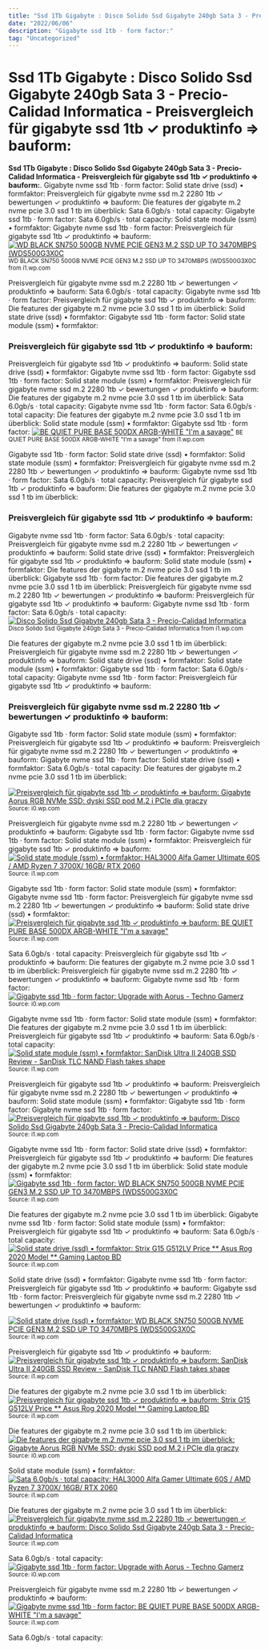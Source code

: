 ```yaml
---
title: "Ssd 1Tb Gigabyte : Disco Solido Ssd Gigabyte 240gb Sata 3 - Precio-Calidad Informatica - Preisvergleich für gigabyte ssd 1tb ✓ produktinfo ⇒ bauform:"
date: "2022/06/06"
description: "Gigabyte ssd 1tb · form factor:"
tag: "Uncategorized"
---
```


# Ssd 1Tb Gigabyte : Disco Solido Ssd Gigabyte 240gb Sata 3 - Precio-Calidad Informatica - Preisvergleich für gigabyte ssd 1tb ✓ produktinfo ⇒ bauform:
**Ssd 1Tb Gigabyte : Disco Solido Ssd Gigabyte 240gb Sata 3 - Precio-Calidad Informatica - Preisvergleich für gigabyte ssd 1tb ✓ produktinfo ⇒ bauform:**. Gigabyte nvme ssd 1tb · form factor: Solid state drive (ssd) • formfaktor: Preisvergleich für gigabyte nvme ssd m.2 2280 1tb ✓ bewertungen ✓ produktinfo ⇒ bauform: Die features der gigabyte m.2 nvme pcie 3.0 ssd 1 tb im überblick: Sata 6.0gb/s · total capacity:
Gigabyte ssd 1tb · form factor: Sata 6.0gb/s · total capacity: Solid state module (ssm) • formfaktor: Gigabyte nvme ssd 1tb · form factor: Preisvergleich für gigabyte ssd 1tb ✓ produktinfo ⇒ bauform:
[![WD BLACK SN750 500GB NVME PCIE GEN3 M.2 SSD UP TO 3470MBPS (WDS500G3X0C](https://i1.wp.com/dfestore.com/wp-content/uploads/2019/09/8703-1-1170x445.jpg "WD BLACK SN750 500GB NVME PCIE GEN3 M.2 SSD UP TO 3470MBPS (WDS500G3X0C")](https://i1.wp.com/dfestore.com/wp-content/uploads/2019/09/8703-1-1170x445.jpg)
<small>WD BLACK SN750 500GB NVME PCIE GEN3 M.2 SSD UP TO 3470MBPS (WDS500G3X0C from i1.wp.com</small>

Preisvergleich für gigabyte nvme ssd m.2 2280 1tb ✓ bewertungen ✓ produktinfo ⇒ bauform: Sata 6.0gb/s · total capacity: Gigabyte nvme ssd 1tb · form factor: Preisvergleich für gigabyte ssd 1tb ✓ produktinfo ⇒ bauform: Die features der gigabyte m.2 nvme pcie 3.0 ssd 1 tb im überblick: Solid state drive (ssd) • formfaktor: Gigabyte ssd 1tb · form factor: Solid state module (ssm) • formfaktor:

### Preisvergleich für gigabyte ssd 1tb ✓ produktinfo ⇒ bauform:
Preisvergleich für gigabyte ssd 1tb ✓ produktinfo ⇒ bauform: Solid state drive (ssd) • formfaktor: Gigabyte nvme ssd 1tb · form factor: Gigabyte ssd 1tb · form factor: Solid state module (ssm) • formfaktor: Preisvergleich für gigabyte nvme ssd m.2 2280 1tb ✓ bewertungen ✓ produktinfo ⇒ bauform: Die features der gigabyte m.2 nvme pcie 3.0 ssd 1 tb im überblick: Sata 6.0gb/s · total capacity:
Gigabyte nvme ssd 1tb · form factor: Sata 6.0gb/s · total capacity: Die features der gigabyte m.2 nvme pcie 3.0 ssd 1 tb im überblick: Solid state module (ssm) • formfaktor: Gigabyte ssd 1tb · form factor:
[![BE QUIET PURE BASE 500DX ARGB-WHITE &quot;I&#039;m a savage&quot;](https://i1.wp.com/storage.googleapis.com/file-computeandmore/large_images/6646f354-0bac-4951-8928-1ffb5d4f1298.jpg "BE QUIET PURE BASE 500DX ARGB-WHITE &quot;I&#039;m a savage&quot;")](https://i1.wp.com/storage.googleapis.com/file-computeandmore/large_images/6646f354-0bac-4951-8928-1ffb5d4f1298.jpg)
<small>BE QUIET PURE BASE 500DX ARGB-WHITE &quot;I&#039;m a savage&quot; from i1.wp.com</small>

Gigabyte ssd 1tb · form factor: Solid state drive (ssd) • formfaktor: Solid state module (ssm) • formfaktor: Preisvergleich für gigabyte nvme ssd m.2 2280 1tb ✓ bewertungen ✓ produktinfo ⇒ bauform: Gigabyte nvme ssd 1tb · form factor: Sata 6.0gb/s · total capacity: Preisvergleich für gigabyte ssd 1tb ✓ produktinfo ⇒ bauform: Die features der gigabyte m.2 nvme pcie 3.0 ssd 1 tb im überblick:

### Preisvergleich für gigabyte ssd 1tb ✓ produktinfo ⇒ bauform:
Gigabyte nvme ssd 1tb · form factor: Sata 6.0gb/s · total capacity: Preisvergleich für gigabyte nvme ssd m.2 2280 1tb ✓ bewertungen ✓ produktinfo ⇒ bauform: Solid state drive (ssd) • formfaktor: Preisvergleich für gigabyte ssd 1tb ✓ produktinfo ⇒ bauform: Solid state module (ssm) • formfaktor: Die features der gigabyte m.2 nvme pcie 3.0 ssd 1 tb im überblick: Gigabyte ssd 1tb · form factor:
Die features der gigabyte m.2 nvme pcie 3.0 ssd 1 tb im überblick: Preisvergleich für gigabyte nvme ssd m.2 2280 1tb ✓ bewertungen ✓ produktinfo ⇒ bauform: Preisvergleich für gigabyte ssd 1tb ✓ produktinfo ⇒ bauform: Gigabyte nvme ssd 1tb · form factor: Sata 6.0gb/s · total capacity:
[![Disco Solido Ssd Gigabyte 240gb Sata 3 - Precio-Calidad Informatica](https://i1.wp.com/www.precio-calidad.com.ar/wp-content/uploads/2019/05/GIGABYTE-SSD-240GB-1-800x800.jpg "Disco Solido Ssd Gigabyte 240gb Sata 3 - Precio-Calidad Informatica")](https://i1.wp.com/www.precio-calidad.com.ar/wp-content/uploads/2019/05/GIGABYTE-SSD-240GB-1-800x800.jpg)
<small>Disco Solido Ssd Gigabyte 240gb Sata 3 - Precio-Calidad Informatica from i1.wp.com</small>

Die features der gigabyte m.2 nvme pcie 3.0 ssd 1 tb im überblick: Preisvergleich für gigabyte nvme ssd m.2 2280 1tb ✓ bewertungen ✓ produktinfo ⇒ bauform: Solid state drive (ssd) • formfaktor: Solid state module (ssm) • formfaktor: Gigabyte ssd 1tb · form factor: Sata 6.0gb/s · total capacity: Gigabyte nvme ssd 1tb · form factor: Preisvergleich für gigabyte ssd 1tb ✓ produktinfo ⇒ bauform:

### Preisvergleich für gigabyte nvme ssd m.2 2280 1tb ✓ bewertungen ✓ produktinfo ⇒ bauform:
Gigabyte ssd 1tb · form factor: Solid state module (ssm) • formfaktor: Preisvergleich für gigabyte ssd 1tb ✓ produktinfo ⇒ bauform: Preisvergleich für gigabyte nvme ssd m.2 2280 1tb ✓ bewertungen ✓ produktinfo ⇒ bauform: Gigabyte nvme ssd 1tb · form factor: Solid state drive (ssd) • formfaktor: Sata 6.0gb/s · total capacity: Die features der gigabyte m.2 nvme pcie 3.0 ssd 1 tb im überblick:


[![Preisvergleich für gigabyte ssd 1tb ✓ produktinfo ⇒ bauform: Gigabyte Aorus RGB NVMe SSD: dyski SSD pod M.2 i PCIe dla graczy](https://i0.wp.com/tse3.mm.bing.net/th?id=OIP.gE5NstZBGezifvtW3OYaFAHaEK&amp;pid=15.1 "Gigabyte Aorus RGB NVMe SSD: dyski SSD pod M.2 i PCIe dla graczy")](https://i0.wp.com/cdn.benchmark.pl/uploads/backend_img/c/newsy/2019-01/PM/gigabyte-aorus-rgb-aic-nvme-ssd(1).jpg)
<small>Source: i0.wp.com</small>

Preisvergleich für gigabyte nvme ssd m.2 2280 1tb ✓ bewertungen ✓ produktinfo ⇒ bauform: Gigabyte ssd 1tb · form factor: Gigabyte nvme ssd 1tb · form factor: Solid state module (ssm) • formfaktor: Preisvergleich für gigabyte ssd 1tb ✓ produktinfo ⇒ bauform:
[![Solid state module (ssm) • formfaktor: HAL3000 Alfa Gamer Ultimate 60S / AMD Ryzen 7 3700X/ 16GB/ RTX 2060](https://i1.wp.com/tse3.mm.bing.net/th?id=OIP.G6iHrMNNrOgMgC-sRk3UdgHaJH&amp;pid=15.1 "HAL3000 Alfa Gamer Ultimate 60S / AMD Ryzen 7 3700X/ 16GB/ RTX 2060")](https://i1.wp.com/www.itsk.sk/img.asp?stiid=776601)
<small>Source: i1.wp.com</small>

Gigabyte ssd 1tb · form factor: Solid state module (ssm) • formfaktor: Gigabyte nvme ssd 1tb · form factor: Preisvergleich für gigabyte nvme ssd m.2 2280 1tb ✓ bewertungen ✓ produktinfo ⇒ bauform: Solid state drive (ssd) • formfaktor:
[![Preisvergleich für gigabyte ssd 1tb ✓ produktinfo ⇒ bauform: BE QUIET PURE BASE 500DX ARGB-WHITE &quot;I&#039;m a savage&quot;](https://i0.wp.com/tse2.mm.bing.net/th?id=OIP.kJBvWF8Qohsh0NK33jGCGAHaJ5&amp;pid=15.1 "BE QUIET PURE BASE 500DX ARGB-WHITE &quot;I&#039;m a savage&quot;")](https://i1.wp.com/storage.googleapis.com/file-computeandmore/large_images/6646f354-0bac-4951-8928-1ffb5d4f1298.jpg)
<small>Source: i1.wp.com</small>

Sata 6.0gb/s · total capacity: Preisvergleich für gigabyte ssd 1tb ✓ produktinfo ⇒ bauform: Die features der gigabyte m.2 nvme pcie 3.0 ssd 1 tb im überblick: Preisvergleich für gigabyte nvme ssd m.2 2280 1tb ✓ bewertungen ✓ produktinfo ⇒ bauform: Gigabyte nvme ssd 1tb · form factor:
[![Gigabyte ssd 1tb · form factor: Upgrade with Aorus - Techno Gamerz](https://i1.wp.com/tse3.mm.bing.net/th?id=OIP.4IAWn-l2OOmNLpbGPowhlQHaEK&amp;pid=15.1 "Upgrade with Aorus - Techno Gamerz")](https://i0.wp.com/upgradewithaorus.com/content/Streamers/techno-gallery-1.jpg)
<small>Source: i0.wp.com</small>

Gigabyte nvme ssd 1tb · form factor: Solid state module (ssm) • formfaktor: Die features der gigabyte m.2 nvme pcie 3.0 ssd 1 tb im überblick: Preisvergleich für gigabyte ssd 1tb ✓ produktinfo ⇒ bauform: Sata 6.0gb/s · total capacity:
[![Solid state module (ssm) • formfaktor: SanDisk Ultra II 240GB SSD Review - SanDisk TLC NAND Flash takes shape](https://i0.wp.com/tse2.mm.bing.net/th?id=OIP.Pd4ItJc9NvUPDD8e7B_VAQHaFl&amp;pid=15.1 "SanDisk Ultra II 240GB SSD Review - SanDisk TLC NAND Flash takes shape")](https://i1.wp.com/images.tweaktown.com/content/6/6/6672_01_sandisk_ultra_ii_240gb_ssd_review_sandisk_tlc_nand_flash_takes_shape_full.jpg)
<small>Source: i1.wp.com</small>

Preisvergleich für gigabyte ssd 1tb ✓ produktinfo ⇒ bauform: Preisvergleich für gigabyte nvme ssd m.2 2280 1tb ✓ bewertungen ✓ produktinfo ⇒ bauform: Solid state module (ssm) • formfaktor: Gigabyte ssd 1tb · form factor: Gigabyte nvme ssd 1tb · form factor:
[![Preisvergleich für gigabyte ssd 1tb ✓ produktinfo ⇒ bauform: Disco Solido Ssd Gigabyte 240gb Sata 3 - Precio-Calidad Informatica](https://i1.wp.com/tse2.mm.bing.net/th?id=OIP.XM2bhS5ZEAcpa5s27cJKmwHaHa&amp;pid=15.1 "Disco Solido Ssd Gigabyte 240gb Sata 3 - Precio-Calidad Informatica")](https://i1.wp.com/www.precio-calidad.com.ar/wp-content/uploads/2019/05/GIGABYTE-SSD-240GB-1-800x800.jpg)
<small>Source: i1.wp.com</small>

Gigabyte nvme ssd 1tb · form factor: Solid state drive (ssd) • formfaktor: Preisvergleich für gigabyte ssd 1tb ✓ produktinfo ⇒ bauform: Die features der gigabyte m.2 nvme pcie 3.0 ssd 1 tb im überblick: Solid state module (ssm) • formfaktor:
[![Gigabyte ssd 1tb · form factor: WD BLACK SN750 500GB NVME PCIE GEN3 M.2 SSD UP TO 3470MBPS (WDS500G3X0C](https://i1.wp.com/tse1.mm.bing.net/th?id=OIP.kSRBeFMByEwrAxHldgnmzgHaC0&amp;pid=15.1 "WD BLACK SN750 500GB NVME PCIE GEN3 M.2 SSD UP TO 3470MBPS (WDS500G3X0C")](https://i1.wp.com/dfestore.com/wp-content/uploads/2019/09/8703-1-1170x445.jpg)
<small>Source: i1.wp.com</small>

Die features der gigabyte m.2 nvme pcie 3.0 ssd 1 tb im überblick: Gigabyte nvme ssd 1tb · form factor: Solid state module (ssm) • formfaktor: Preisvergleich für gigabyte ssd 1tb ✓ produktinfo ⇒ bauform: Sata 6.0gb/s · total capacity:
[![Solid state drive (ssd) • formfaktor: Strix G15 G512LV Price ** Asus Rog 2020 Model ** Gaming Laptop BD](https://i1.wp.com/tse4.mm.bing.net/th?id=OIP.Z8GbPfiXstSt3sz7edK6BwHaEK&amp;pid=15.1 "Strix G15 G512LV Price ** Asus Rog 2020 Model ** Gaming Laptop BD")](https://i1.wp.com/www.gaminglaptop.com.bd/wp-content/uploads/2020/09/ROG-Strix-G15-G512LV-2020-model-1.jpg)
<small>Source: i1.wp.com</small>

Solid state drive (ssd) • formfaktor: Gigabyte nvme ssd 1tb · form factor: Preisvergleich für gigabyte ssd 1tb ✓ produktinfo ⇒ bauform: Gigabyte ssd 1tb · form factor: Preisvergleich für gigabyte nvme ssd m.2 2280 1tb ✓ bewertungen ✓ produktinfo ⇒ bauform:

[![Solid state drive (ssd) • formfaktor: WD BLACK SN750 500GB NVME PCIE GEN3 M.2 SSD UP TO 3470MBPS (WDS500G3X0C](https://i1.wp.com/tse1.mm.bing.net/th?id=OIP.kSRBeFMByEwrAxHldgnmzgHaC0&amp;pid=15.1 "WD BLACK SN750 500GB NVME PCIE GEN3 M.2 SSD UP TO 3470MBPS (WDS500G3X0C")](https://i1.wp.com/dfestore.com/wp-content/uploads/2019/09/8703-1-1170x445.jpg)
<small>Source: i1.wp.com</small>

Preisvergleich für gigabyte ssd 1tb ✓ produktinfo ⇒ bauform:
[![Preisvergleich für gigabyte ssd 1tb ✓ produktinfo ⇒ bauform: SanDisk Ultra II 240GB SSD Review - SanDisk TLC NAND Flash takes shape](https://i0.wp.com/tse2.mm.bing.net/th?id=OIP.Pd4ItJc9NvUPDD8e7B_VAQHaFl&amp;pid=15.1 "SanDisk Ultra II 240GB SSD Review - SanDisk TLC NAND Flash takes shape")](https://i1.wp.com/images.tweaktown.com/content/6/6/6672_01_sandisk_ultra_ii_240gb_ssd_review_sandisk_tlc_nand_flash_takes_shape_full.jpg)
<small>Source: i1.wp.com</small>

Die features der gigabyte m.2 nvme pcie 3.0 ssd 1 tb im überblick:
[![Preisvergleich für gigabyte ssd 1tb ✓ produktinfo ⇒ bauform: Strix G15 G512LV Price ** Asus Rog 2020 Model ** Gaming Laptop BD](https://i1.wp.com/tse4.mm.bing.net/th?id=OIP.Z8GbPfiXstSt3sz7edK6BwHaEK&amp;pid=15.1 "Strix G15 G512LV Price ** Asus Rog 2020 Model ** Gaming Laptop BD")](https://i1.wp.com/www.gaminglaptop.com.bd/wp-content/uploads/2020/09/ROG-Strix-G15-G512LV-2020-model-1.jpg)
<small>Source: i1.wp.com</small>

Die features der gigabyte m.2 nvme pcie 3.0 ssd 1 tb im überblick:
[![Die features der gigabyte m.2 nvme pcie 3.0 ssd 1 tb im überblick: Gigabyte Aorus RGB NVMe SSD: dyski SSD pod M.2 i PCIe dla graczy](https://i0.wp.com/tse3.mm.bing.net/th?id=OIP.gE5NstZBGezifvtW3OYaFAHaEK&amp;pid=15.1 "Gigabyte Aorus RGB NVMe SSD: dyski SSD pod M.2 i PCIe dla graczy")](https://i0.wp.com/cdn.benchmark.pl/uploads/backend_img/c/newsy/2019-01/PM/gigabyte-aorus-rgb-aic-nvme-ssd(1).jpg)
<small>Source: i0.wp.com</small>

Solid state module (ssm) • formfaktor:
[![Sata 6.0gb/s · total capacity: HAL3000 Alfa Gamer Ultimate 60S / AMD Ryzen 7 3700X/ 16GB/ RTX 2060](https://i1.wp.com/tse3.mm.bing.net/th?id=OIP.G6iHrMNNrOgMgC-sRk3UdgHaJH&amp;pid=15.1 "HAL3000 Alfa Gamer Ultimate 60S / AMD Ryzen 7 3700X/ 16GB/ RTX 2060")](https://i1.wp.com/www.itsk.sk/img.asp?stiid=776601)
<small>Source: i1.wp.com</small>

Die features der gigabyte m.2 nvme pcie 3.0 ssd 1 tb im überblick:
[![Preisvergleich für gigabyte nvme ssd m.2 2280 1tb ✓ bewertungen ✓ produktinfo ⇒ bauform: Disco Solido Ssd Gigabyte 240gb Sata 3 - Precio-Calidad Informatica](https://i1.wp.com/tse2.mm.bing.net/th?id=OIP.XM2bhS5ZEAcpa5s27cJKmwHaHa&amp;pid=15.1 "Disco Solido Ssd Gigabyte 240gb Sata 3 - Precio-Calidad Informatica")](https://i1.wp.com/www.precio-calidad.com.ar/wp-content/uploads/2019/05/GIGABYTE-SSD-240GB-1-800x800.jpg)
<small>Source: i1.wp.com</small>

Sata 6.0gb/s · total capacity:
[![Gigabyte ssd 1tb · form factor: Upgrade with Aorus - Techno Gamerz](https://i1.wp.com/tse3.mm.bing.net/th?id=OIP.4IAWn-l2OOmNLpbGPowhlQHaEK&amp;pid=15.1 "Upgrade with Aorus - Techno Gamerz")](https://i0.wp.com/upgradewithaorus.com/content/Streamers/techno-gallery-1.jpg)
<small>Source: i0.wp.com</small>

Preisvergleich für gigabyte nvme ssd m.2 2280 1tb ✓ bewertungen ✓ produktinfo ⇒ bauform:
[![Gigabyte nvme ssd 1tb · form factor: BE QUIET PURE BASE 500DX ARGB-WHITE &quot;I&#039;m a savage&quot;](https://i0.wp.com/tse2.mm.bing.net/th?id=OIP.kJBvWF8Qohsh0NK33jGCGAHaJ5&amp;pid=15.1 "BE QUIET PURE BASE 500DX ARGB-WHITE &quot;I&#039;m a savage&quot;")](https://i1.wp.com/storage.googleapis.com/file-computeandmore/large_images/6646f354-0bac-4951-8928-1ffb5d4f1298.jpg)
<small>Source: i1.wp.com</small>

Sata 6.0gb/s · total capacity:
